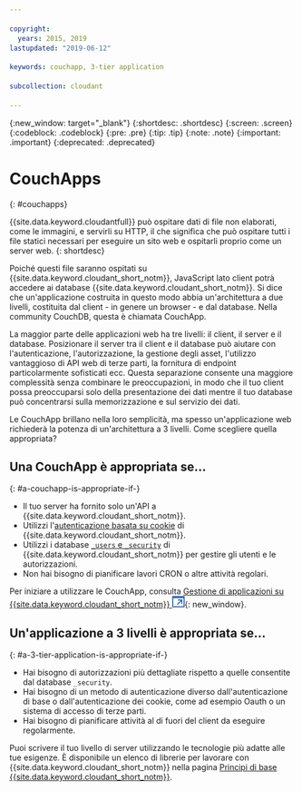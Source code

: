 ```yaml
---

copyright:
  years: 2015, 2019
lastupdated: "2019-06-12"

keywords: couchapp, 3-tier application

subcollection: cloudant

---
```


{:new_window: target="_blank"}
{:shortdesc: .shortdesc}
{:screen: .screen}
{:codeblock: .codeblock}
{:pre: .pre}
{:tip: .tip}
{:note: .note}
{:important: .important}
{:deprecated: .deprecated}

<!-- Acrolinx: 2018-05-07 -->

# CouchApps
{: #couchapps}

{{site.data.keyword.cloudantfull}} può ospitare dati di file non elaborati,
come le immagini,
e servirli su HTTP,
il che significa che può ospitare tutti i file statici necessari per eseguire un sito web
e ospitarli proprio come un server web.
{: shortdesc}

Poiché questi file saranno ospitati su {{site.data.keyword.cloudant_short_notm}},
JavaScript lato client potrà accedere ai database {{site.data.keyword.cloudant_short_notm}}.
Si dice che un'applicazione costruita in questo modo abbia un'architettura a due livelli,
costituita dal client - in genere un browser - e dal database.
Nella community CouchDB,
questa è chiamata CouchApp.

La maggior parte delle applicazioni web ha tre livelli:
il client,
il server
e il database.
Posizionare il server tra il client e il database può aiutare con l'autenticazione,
l'autorizzazione,
la gestione degli asset,
l'utilizzo vantaggioso di API web di terze parti,
la fornitura di endpoint particolarmente sofisticati
ecc.
Questa separazione consente una maggiore complessità senza combinare le preoccupazioni,
in modo che il tuo client possa preoccuparsi solo della presentazione dei dati
mentre il tuo database può concentrarsi sulla memorizzazione e sul servizio dei dati.

Le CouchApp brillano nella loro semplicità,
ma spesso un'applicazione web richiederà la potenza di un'architettura a 3 livelli.
Come scegliere quella appropriata?

## Una CouchApp è appropriata se...
{: #a-couchapp-is-appropriate-if-}

-   Il tuo server ha fornito solo un'API a {{site.data.keyword.cloudant_short_notm}}.
-   Utilizzi l'[autenticazione basata su cookie](/docs/services/Cloudant?topic=cloudant-authentication#cookie-authentication) di
    {{site.data.keyword.cloudant_short_notm}}.
-   Utilizzi i database [`_users` e `_security`](/docs/services/Cloudant?topic=cloudant-authorization#using-the-_users-database-with-cloudant-nosql-db) di {{site.data.keyword.cloudant_short_notm}}
    per gestire gli utenti e le autorizzazioni.
-   Non hai bisogno di pianificare lavori CRON o altre attività regolari.

Per iniziare a utilizzare le CouchApp,
consulta [Gestione di applicazioni su {{site.data.keyword.cloudant_short_notm}} ![Icona link esterno](../images/launch-glyph.svg "Icona link esterno")](https://cloudant.com/blog/app-management/){: new_window}.

## Un'applicazione a 3 livelli è appropriata se...
{: #a-3-tier-application-is-appropriate-if-}

-   Hai bisogno di autorizzazioni più dettagliate rispetto a quelle consentite dal database
    `_security`.
-   Hai bisogno di un metodo di autenticazione diverso dall'autenticazione di base o dall'autenticazione dei cookie,
    come ad esempio Oauth o un sistema di accesso di terze parti.
-   Hai bisogno di pianificare attività al di fuori del client da eseguire regolarmente.

Puoi scrivere il tuo livello di server utilizzando le tecnologie più adatte alle tue
esigenze.
È disponibile un elenco di librerie per lavorare con {{site.data.keyword.cloudant_short_notm}} nella pagina [Principi di base {{site.data.keyword.cloudant_short_notm}}](/docs/services/Cloudant?topic=cloudant-client-libraries#client-libraries).
